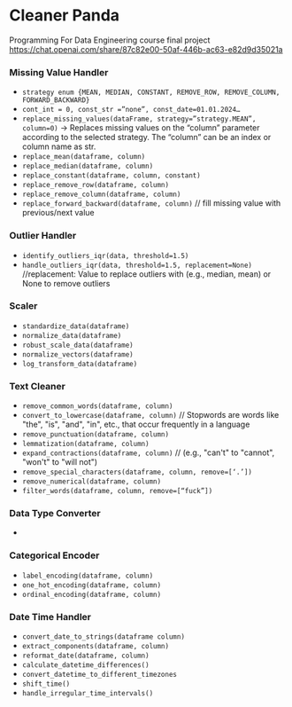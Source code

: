 # Cleaner Panda
 Programming For Data Engineering course final project
 https://chat.openai.com/share/87c82e00-50af-446b-ac63-e82d9d35021a

### Missing Value Handler
- `strategy enum {MEAN, MEDIAN, CONSTANT, REMOVE_ROW, REMOVE_COLUMN, FORWARD_BACKWARD}`
- `cont_int = 0, const_str =”none”, const_date=01.01.2024…`
- `replace_missing_values(dataFrame, strategy=”strategy.MEAN”, column=0)` -> Replaces missing values on the “column” parameter according to the selected strategy. The “column” can be an index or column name as str.
- `replace_mean(dataframe, column)`
- `replace_median(dataframe, column)`
- `replace_constant(dataframe, column, constant)`
- `replace_remove_row(dataframe, column)`
- `replace_remove_column(dataframe, column)`
- `replace_forward_backward(dataframe, column)` // fill missing value with previous/next value

### Outlier Handler
- `identify_outliers_iqr(data, threshold=1.5)`
- `handle_outliers_iqr(data, threshold=1.5, replacement=None)` //replacement: Value to replace outliers with (e.g., median, mean) or None to remove outliers


### Scaler
- `standardize_data(dataframe)`
- `normalize_data(dataframe)`
- `robust_scale_data(dataframe)`
- `normalize_vectors(dataframe)`
- `log_transform_data(dataframe)`


### Text Cleaner
- `remove_common_words(dataframe, column)`
- `convert_to_lowercase(dataframe, column)` // Stopwords are words like "the", "is", "and", "in", etc., that occur frequently in a language
- `remove_punctuation(dataframe, column)`
- `lemmatization(dataframe, column)`
- `expand_contractions(dataframe, column)` // (e.g., "can't" to "cannot", "won't" to "will not")
- `remove_special_characters(dataframe, column, remove=[‘.’])`
- `remove_numerical(dataframe, column)`
- `filter_words(dataframe, column, remove=[“fuck”])`


### Data Type Converter
- 


### Categorical Encoder
- `label_encoding(dataframe, column)`
- `one_hot_encoding(dataframe, column)`
- `ordinal_encoding(dataframe, column)`


### Date Time Handler
- `convert_date_to_strings(dataframe column)`
- `extract_components(dataframe, column)`
- `reformat_date(dataframe, column)`
- `calculate_datetime_differences()`
- `convert_datetime_to_different_timezones`
- `shift_time()`
- `handle_irregular_time_intervals()`
